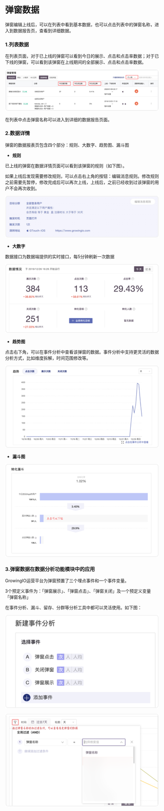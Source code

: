 # 弹窗数据

弹窗编辑上线后，可以在列表中看到基本数据，也可以点击列表中的弹窗名称，进入到数据报告页，查看到详细数据。

### 1.列表数据

在列表页面，对于已上线的弹窗可以看到今日的展示、点击和点击率数据；对于已下线的弹窗，可以看到该弹窗在上线期间的全部展示、点击和点击率数据。

![](../../.gitbook/assets/shu-ju-1.png)

在列表中点击弹窗名称可以进入到详细的数据报告页面。

### 2.数据详情

弹窗的数据报表页包含四个部分：规则、大数字、趋势图、漏斗图

* **规则**

已上线的弹窗在数据详情页面可以看到该弹窗的规则（如下图）。

如果上线后发现需要修改规则，可以点击右上角的按钮：编辑消息规则。修改规则之前需要先暂停，修改完成后可以再次上线，上线后，之前已经收到过该弹窗的用户不会再次收到。

![](../../.gitbook/assets/gui-ze.png)

* **大数字**

数据接口为数据端提供的实时接口，每5分钟刷新一次数据

![](../../.gitbook/assets/da-shu-zi.png)

* **趋势图**

点击右下角，可以在事件分析中查看该弹窗的数据。事件分析中支持更灵活的数据分析方式，比如维度拆解，时间范围修改等。

![](../../.gitbook/assets/qu-shi-tu.png)

* **漏斗图**

![](../../.gitbook/assets/zhuan-hua.png)

### 3.弹窗数据在数据分析功能模块中的应用

GrowingIO运营平台为弹窗预置了三个埋点事件和一个事件变量。

3个预定义事件为：「弹窗展示」、「弹窗点击」、「弹窗关闭」及一个预定义变量「弹窗名称」

在事件分析、漏斗、留存、分群等分析工具中都可以灵活使用。如下图：

![](../../.gitbook/assets/3-ge-shi-jian.png)

![](../../.gitbook/assets/guo-lv-2.png)

